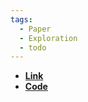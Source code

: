 ```yaml
---
tags:
  - Paper
  - Exploration
  - todo
---
```

- **[Link](https://arxiv.org/pdf/2012.08621.pdf)**
- **[Code](https://github.com/tianjunz/NovelD?tab=readme-ov-file)**